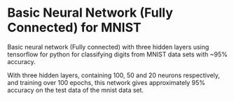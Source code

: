 # Basic Neural Network (Fully Connected) for MNIST
Basic neural network (Fully connected) with three hidden layers using tensorflow for python for classifying digits from MNIST data sets with ~95% accuracy.


With three hidden layers, containing 100, 50 and 20 neurons respectively, and training over 100 epochs, this network gives approximately 95% accuracy on the test data of the mnist data set.
